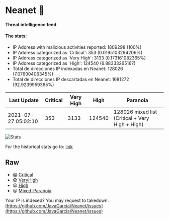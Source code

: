 # Neanet :hocho:
#### Threat intelligence feed
#### The stats:

- IP Address with malicious activities reported: 1809298 (100%)
- IP Address categorized as 'Critical':  353 (0.0195103294206%)
- IP Address categorized as 'Very High':  3133 (0.173161082365%)
- IP Address categorized as 'High':  124540 (6.88333265167)
- Total de direcciones IP indexadas en Neanet:  128026 (7.07600406345%)
- Total de direcciones IP descartadas en Neanet:  1681272 (92.9239959365%)

| Last Update | Critical | Very High | High | Paranoia |
| --- | --- | --- | --- | --- |
| 2021-07-27 05:02:10 | 353 | 3133 | 124540 | 128026 mixed list (Critical + Very High + High)|

![Stats](https://docs.google.com/spreadsheets/d/e/2PACX-1vSnaNMIXVabIpDJjufMlzH7poXnshF3mgd8Is1g9ytUEzVsP5my4Trn8f-xkoLLQ38xpL3HtmUexLo6/pubchart?oid=501124687&format=image)

For the historical stats go to: [link](/stats.csv)
## Raw
- :scream: [Critical](https://raw.githubusercontent.com/JavaGarcia/Neanet/master/blacklists/neanet_critical.txt)
- :fearful: [VeryHigh](https://raw.githubusercontent.com/JavaGarcia/Neanet/master/blacklists/neanet_veryHigh.txtt)
- :frowning: [High](https://raw.githubusercontent.com/JavaGarcia/Neanet/master/blacklists/neanet_high.txt)
- :dizzy_face: [Mixed-Paranoia](https://raw.githubusercontent.com/JavaGarcia/Neanet/master/blacklists/neanet_all.txt)


Your IP is indexed? You may request to takedown. [https://github.com/JavaGarcia/Neanet/issues](https://github.com/JavaGarcia/Neanet/issues)

























































































































































































































































































































































































































































































































































































































































































































































































































































































































































































































































































































































































































































































































































































































































































































































































































































































































































































































































































































































































































































































































































































































































































































































































































































































































































































































































































































































































































































































































































































































































































































































































































































































































































































































































































































































































































































































































































































































































































































































































































































































































































































































































































































































































































































































































































































































































































































































































































































































































































































































































































































































































































































































































































































































































































































































































































































































































































































































































































































































































































































































































































































































































































































































































































































































































































































































































































































































































































































































































































































































































































































































































































































































































































































































































































































































































































































































































































































































































































































































































































